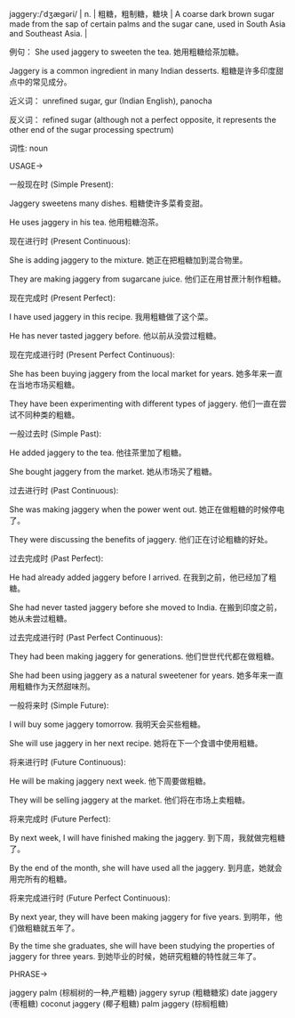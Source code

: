 jaggery:/ˈdʒæɡəri/ | n. | 粗糖，粗制糖，糖块 | A coarse dark brown sugar made from the sap of certain palms and the sugar cane, used in South Asia and Southeast Asia. |

例句：
She used jaggery to sweeten the tea.
她用粗糖给茶加糖。

Jaggery is a common ingredient in many Indian desserts.
粗糖是许多印度甜点中的常见成分。


近义词：
unrefined sugar, gur (Indian English), panocha


反义词：
refined sugar (although not a perfect opposite, it represents the other end of the sugar processing spectrum)



词性:
noun


USAGE->

一般现在时 (Simple Present):

Jaggery sweetens many dishes.
粗糖使许多菜肴变甜。

He uses jaggery in his tea.
他用粗糖泡茶。


现在进行时 (Present Continuous):

She is adding jaggery to the mixture.
她正在把粗糖加到混合物里。

They are making jaggery from sugarcane juice.
他们正在用甘蔗汁制作粗糖。


现在完成时 (Present Perfect):

I have used jaggery in this recipe.
我用粗糖做了这个菜。

He has never tasted jaggery before.
他以前从没尝过粗糖。


现在完成进行时 (Present Perfect Continuous):

She has been buying jaggery from the local market for years.
她多年来一直在当地市场买粗糖。

They have been experimenting with different types of jaggery.
他们一直在尝试不同种类的粗糖。


一般过去时 (Simple Past):

He added jaggery to the tea.
他往茶里加了粗糖。

She bought jaggery from the market.
她从市场买了粗糖。


过去进行时 (Past Continuous):

She was making jaggery when the power went out.
她正在做粗糖的时候停电了。

They were discussing the benefits of jaggery.
他们正在讨论粗糖的好处。


过去完成时 (Past Perfect):

He had already added jaggery before I arrived.
在我到之前，他已经加了粗糖。

She had never tasted jaggery before she moved to India.
在搬到印度之前，她从未尝过粗糖。


过去完成进行时 (Past Perfect Continuous):

They had been making jaggery for generations.
他们世世代代都在做粗糖。

She had been using jaggery as a natural sweetener for years.
她多年来一直用粗糖作为天然甜味剂。



一般将来时 (Simple Future):

I will buy some jaggery tomorrow.
我明天会买些粗糖。

She will use jaggery in her next recipe.
她将在下一个食谱中使用粗糖。


将来进行时 (Future Continuous):

He will be making jaggery next week.
他下周要做粗糖。

They will be selling jaggery at the market.
他们将在市场上卖粗糖。


将来完成时 (Future Perfect):

By next week, I will have finished making the jaggery.
到下周，我就做完粗糖了。

By the end of the month, she will have used all the jaggery.
到月底，她就会用完所有的粗糖。


将来完成进行时 (Future Perfect Continuous):

By next year, they will have been making jaggery for five years.
到明年，他们做粗糖就五年了。

By the time she graduates, she will have been studying the properties of jaggery for three years.
到她毕业的时候，她研究粗糖的特性就三年了。


PHRASE->

jaggery palm (棕榈树的一种,产粗糖)
jaggery syrup (粗糖糖浆)
date jaggery (枣粗糖)
coconut jaggery (椰子粗糖)
palm jaggery (棕榈粗糖)
